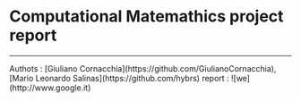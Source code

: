 # Computational Matemathics project report
<hr>
Authots : [Giuliano Cornacchia](https://github.com/GiulianoCornacchia), [Mario Leonardo Salinas](https://github.com/hybrs)
report : ![we](http://www.google.it)

